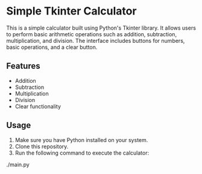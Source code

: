 # Simple Tkinter Calculator

This is a simple calculator built using Python's Tkinter library. It allows users to perform basic arithmetic operations such as addition, subtraction, multiplication, and division. The interface includes buttons for numbers, basic operations, and a clear button.

## Features
- Addition
- Subtraction
- Multiplication
- Division
- Clear functionality

## Usage
1. Make sure you have Python installed on your system.
2. Clone this repository.
3. Run the following command to execute the calculator:

./main.py
